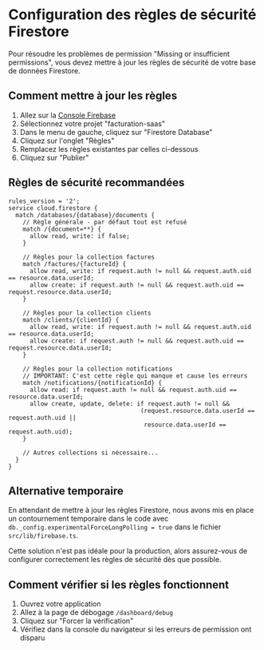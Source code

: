 # Configuration des règles de sécurité Firestore

Pour résoudre les problèmes de permission "Missing or insufficient permissions", vous devez mettre à jour les règles de sécurité de votre base de données Firestore.

## Comment mettre à jour les règles

1. Allez sur la [Console Firebase](https://console.firebase.google.com/)
2. Sélectionnez votre projet "facturation-saas"
3. Dans le menu de gauche, cliquez sur "Firestore Database"
4. Cliquez sur l'onglet "Règles"
5. Remplacez les règles existantes par celles ci-dessous
6. Cliquez sur "Publier"

## Règles de sécurité recommandées

```
rules_version = '2';
service cloud.firestore {
  match /databases/{database}/documents {
    // Règle générale - par défaut tout est refusé
    match /{document=**} {
      allow read, write: if false;
    }

    // Règles pour la collection factures
    match /factures/{factureId} {
      allow read, write: if request.auth != null && request.auth.uid == resource.data.userId;
      allow create: if request.auth != null && request.auth.uid == request.resource.data.userId;
    }

    // Règles pour la collection clients
    match /clients/{clientId} {
      allow read, write: if request.auth != null && request.auth.uid == resource.data.userId;
      allow create: if request.auth != null && request.auth.uid == request.resource.data.userId;
    }

    // Règles pour la collection notifications
    // IMPORTANT: C'est cette règle qui manque et cause les erreurs
    match /notifications/{notificationId} {
      allow read: if request.auth != null && request.auth.uid == resource.data.userId;
      allow create, update, delete: if request.auth != null &&
                                     (request.resource.data.userId == request.auth.uid ||
                                      resource.data.userId == request.auth.uid);
    }

    // Autres collections si nécessaire...
  }
}
```

## Alternative temporaire

En attendant de mettre à jour les règles Firestore, nous avons mis en place un contournement temporaire dans le code avec `db._config.experimentalForceLongPolling = true` dans le fichier `src/lib/firebase.ts`.

Cette solution n'est pas idéale pour la production, alors assurez-vous de configurer correctement les règles de sécurité dès que possible.

## Comment vérifier si les règles fonctionnent

1. Ouvrez votre application
2. Allez à la page de débogage `/dashboard/debug`
3. Cliquez sur "Forcer la vérification"
4. Vérifiez dans la console du navigateur si les erreurs de permission ont disparu
